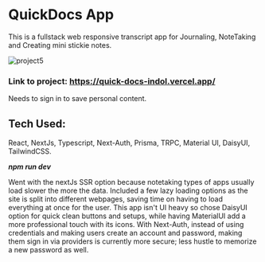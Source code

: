 # QuickDocs App 

This is a fullstack web responsive transcript app for Journaling, NoteTaking and Creating mini stickie notes. 

![project5](https://user-images.githubusercontent.com/55498566/225809952-7eeb5cfb-14d4-461d-875a-a88209e7bb1a.png)


### Link to project: https://quick-docs-indol.vercel.app/
Needs to sign in to save personal content. 


## Tech Used: 
React, NextJs, Typescript, Next-Auth, Prisma, TRPC, Material UI, DaisyUI, TailwindCSS. 

**_npm run dev_**

Went with the nextJs SSR option because notetaking types of apps usually load slower the more the data. Included a few lazy loading options as the site is split into different webpages, saving time on having to load everything at once for the user. This app isn't UI heavy so chose DaisyUI option for quick clean buttons and setups, while having MaterialUI add a more professional touch with its icons. With Next-Auth, instead of using credentials and making users create an account and password, making them sign in via providers is currently more secure; less hustle to memorize a new password as well. 


